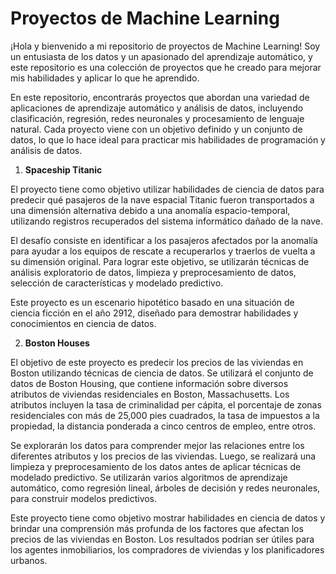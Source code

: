 # **Proyectos de Machine Learning**

¡Hola y bienvenido a mi repositorio de proyectos de Machine Learning! Soy un entusiasta de los datos y un apasionado del aprendizaje automático, y este repositorio es una colección de proyectos que he creado para mejorar mis habilidades y aplicar lo que he aprendido.

En este repositorio, encontrarás proyectos que abordan una variedad de aplicaciones de aprendizaje automático y análisis de datos, incluyendo clasificación, regresión, redes neuronales y procesamiento de lenguaje natural. Cada proyecto viene con un objetivo definido y un conjunto de datos, lo que lo hace ideal para practicar mis habilidades de programación y análisis de datos.

1. **Spaceship Titanic**

El proyecto tiene como objetivo utilizar habilidades de ciencia de datos para predecir qué pasajeros de la nave espacial Titanic fueron transportados a una dimensión alternativa debido a una anomalía espacio-temporal, utilizando registros recuperados del sistema informático dañado de la nave.

El desafío consiste en identificar a los pasajeros afectados por la anomalía para ayudar a los equipos de rescate a recuperarlos y traerlos de vuelta a su dimensión original. Para lograr este objetivo, se utilizarán técnicas de análisis exploratorio de datos, limpieza y preprocesamiento de datos, selección de características y modelado predictivo.

Este proyecto es un escenario hipotético basado en una situación de ciencia ficción en el año 2912, diseñado para demostrar habilidades y conocimientos en ciencia de datos.

2. **Boston Houses**

El objetivo de este proyecto es predecir los precios de las viviendas en Boston utilizando técnicas de ciencia de datos. Se utilizará el conjunto de datos de Boston Housing, que contiene información sobre diversos atributos de viviendas residenciales en Boston, Massachusetts. Los atributos incluyen la tasa de criminalidad per cápita, el porcentaje de zonas residenciales con más de 25,000 pies cuadrados, la tasa de impuestos a la propiedad, la distancia ponderada a cinco centros de empleo, entre otros.

Se explorarán los datos para comprender mejor las relaciones entre los diferentes atributos y los precios de las viviendas. Luego, se realizará una limpieza y preprocesamiento de los datos antes de aplicar técnicas de modelado predictivo. Se utilizarán varios algoritmos de aprendizaje automático, como regresión lineal, árboles de decisión y redes neuronales, para construir modelos predictivos.

Este proyecto tiene como objetivo mostrar habilidades en ciencia de datos y brindar una comprensión más profunda de los factores que afectan los precios de las viviendas en Boston. Los resultados podrían ser útiles para los agentes inmobiliarios, los compradores de viviendas y los planificadores urbanos.